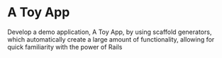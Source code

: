# A Toy App
Develop a demo application, A Toy App, by using scaffold generators, which automatically create a large amount of functionality, allowing for quick familiarity with the power of Rails